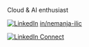 Cloud & AI enthusiast

[![LinkedIn](https://img.icons8.com/ios-filled/16/0A66C2/linkedin.png)](https://www.linkedin.com/in/nemanja-ilic-80a85a29b/) [in/nemanja-ilic](https://www.linkedin.com/in/nemanja-ilic-80a85a29b/)

[![LinkedIn Connect](https://img.shields.io/badge/LINKEDIN-CONNECT-0A66C2?style=for-the-badge&logo=linkedin&logoColor=white)](https://www.linkedin.com/in/nemanja-ilic-80a85a29b/)
